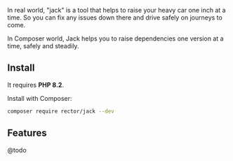 In real world, "jack" is a tool that helps to raise your heavy car one inch at a time. So you can fix any issues down there and drive safely on journeys to come.

In Composer world, Jack helps you to raise dependencies one version at a time, safely and steadily.

## Install

It requires **PHP 8.2**.

Install with Composer:

```bash
composer require rector/jack --dev
```

## Features

@todo
